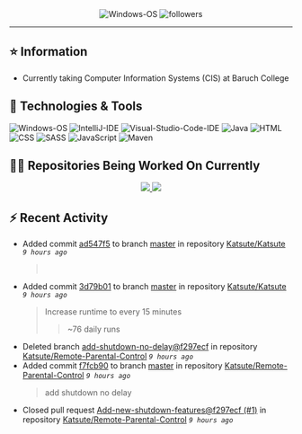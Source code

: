 <div align="center">
    <img 
        src="https://img.shields.io/badge/OS-Windows-informational?style=for-the-badge&color=3278be"
        alt="Windows-OS">
    <img 
        src="https://img.shields.io/github/followers/katsute?color=3278be&style=for-the-badge"
        alt="followers">
</div>

<hr>

## ⭐ Information

 - Currently taking Computer Information Systems (CIS) at Baruch College

## 🔧 Technologies & Tools

<img 
    src="https://img.shields.io/badge/OS-Windows-informational?style=flat-square&color=3278be"
    alt="Windows-OS">
<img 
    src="https://img.shields.io/badge/Editor-IntelliJ_IDEA-informational?style=flat-square&logo=intellij-idea&logoColor=white&color=3278be"
    alt="IntelliJ-IDE">
<img 
    src="https://img.shields.io/badge/Editor-Visual_Studio_Code-informational?style=flat-square&logo=Visual-Studio-Code&logoColor=white&color=3278be"
    alt="Visual-Studio-Code-IDE">
<img 
    src="https://img.shields.io/badge/Code-Java-informational?style=flat-square&logo=java&logoColor=white&color=3278be"
    alt="Java">
<img 
    src="https://img.shields.io/badge/Code-HTML-informational?style=flat-square&logo=html5&logoColor=white&color=3278be"
    alt="HTML">
<img 
    src="https://img.shields.io/badge/Code-CSS-informational?style=flat-square&logo=css-wizardry&logoColor=white&color=3278be"
    alt="CSS">
<img 
    src="https://img.shields.io/badge/Code-SASS-informational?style=flat-square&logo=sass&logoColor=white&color=3278be"
    alt="SASS">
<img 
    src="https://img.shields.io/badge/Code-JavaScript-informational?style=flat-square&logo=javascript&logoColor=white&color=3278be"
    alt="JavaScript">
<img 
    src="https://img.shields.io/badge/Tools-Maven-informational?style=flat-square&logo=apache-maven&logoColor=white&color=3278be"
    alt="Maven">

## 👨‍💻 Repositories Being Worked On Currently
<div align="center">
    <a href="https://github.com/Ktt-Development/ktt-development.github.io">
        <img
            src="https://github-readme-stats.vercel.app/api/pin/?username=ktt-development&repo=ktt-development.github.io&show_owner=true&title_color=3278be&text_color=202020">
    </a>
    <a href="https://github.com/Ktt-Development/rexedia">
        <img
            src="https://github-readme-stats.vercel.app/api/pin/?username=Ktt-Development&repo=rexedia&show_owner=true&title_color=3278be&text_color=202020">
    </a>
</div>

## ⚡ Recent Activity


 - Added commit [ad547f5](https://github.com/Katsute/Katsute/commit/ad547f588cd12765d29dcd077bac215cf5a8391a) to branch [master](https://github.com/Katsute/Katsute/tree/master) in repository [Katsute/Katsute](https://github.com/Katsute/Katsute)  *`9 hours ago`*
   > &nbsp;
 - Added commit [3d79b01](https://github.com/Katsute/Katsute/commit/3d79b015e6761a134793dff175b8ef48a25bc6cc) to branch [master](https://github.com/Katsute/Katsute/tree/master) in repository [Katsute/Katsute](https://github.com/Katsute/Katsute)  *`9 hours ago`*
   > Increase runtime to every 15 minutes
   >  > ~76 daily runs
 - Deleted branch [add-shutdown-no-delay@f297ecf](https://github.com/Katsute/Remote-Parental-Control/tree/add-shutdown-no-delay@f297ecf) in repository [Katsute/Remote-Parental-Control](https://github.com/Katsute/Remote-Parental-Control) *`9 hours ago`*
 - Added commit [f7fcb90](https://github.com/Katsute/Remote-Parental-Control/commit/f7fcb90223f75cb53449380a54fd7729654c79fe) to branch [master](https://github.com/Katsute/Remote-Parental-Control/tree/master) in repository [Katsute/Remote-Parental-Control](https://github.com/Katsute/Remote-Parental-Control)  *`9 hours ago`*
   > add shutdown no delay
 - Closed pull request [Add-new-shutdown-features@f297ecf (#1)](https://github.com/Katsute/Remote-Parental-Control/pull/1) in repository [Katsute/Remote-Parental-Control](https://github.com/Katsute/Remote-Parental-Control)  *`9 hours ago`*
